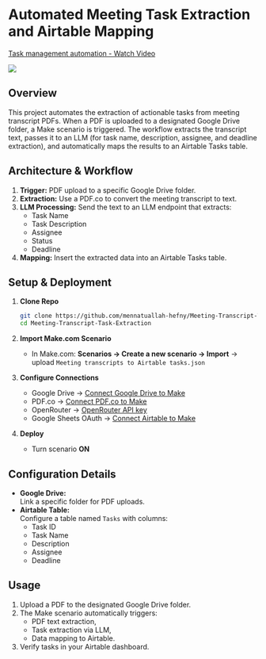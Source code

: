 # Automated Meeting Task Extraction and Airtable Mapping

<div>
    <a href="https://www.loom.com/share/81b7595c9f394b5891c17339f3800f45">
      <p>Task management automation - Watch Video</p>
    </a>
    <a href="https://www.loom.com/share/81b7595c9f394b5891c17339f3800f45">
      <img style="max-width:300px;" src="https://cdn.loom.com/sessions/thumbnails/81b7595c9f394b5891c17339f3800f45-65d4d228d379dcf5-full-play.gif">
    </a>
  </div>

## Overview
This project automates the extraction of actionable tasks from meeting transcript PDFs. When a PDF is uploaded to a designated Google Drive folder, a Make scenario is triggered. The workflow extracts the transcript text, passes it to an LLM (for task name, description, assignee, and deadline extraction), and automatically maps the results to an Airtable Tasks table.

## Architecture & Workflow
1. **Trigger:** PDF upload to a specific Google Drive folder.
2. **Extraction:** Use a PDF.co to convert the meeting transcript to text.
3. **LLM Processing:** Send the text to an LLM endpoint that extracts:
   - Task Name
   - Task Description
   - Assignee
   - Status
   - Deadline
4. **Mapping:** Insert the extracted data into an Airtable Tasks table.

## Setup & Deployment

1. **Clone Repo**
   ```bash
   git clone https://github.com/mennatuallah-hefny/Meeting-Transcript-Task-Extraction.git
   cd Meeting-Transcript-Task-Extraction
   ```

2. **Import Make.com Scenario**
   - In Make.com: **Scenarios → Create a new scenario → Import** → upload `Meeting transcripts to Airtable tasks.json`

3. **Configure Connections**
   - Google Drive → [Connect Google Drive to Make](https://apps.make.com/google-drive)
   - PDF.co → [Connect PDF.co to Make](https://apps.make.com/pdfco)
   - OpenRouter → [OpenRouter API key](https://openrouter.ai/settings/keys)
   - Google Sheets OAuth → [Connect Airtable to Make](https://apps.make.com/airtable)
    
4. **Deploy**
   - Turn scenario **ON**

## Configuration Details
- **Google Drive:**  
  Link a specific folder for PDF uploads.
- **Airtable Table:**  
  Configure a table named `Tasks` with columns:
  - Task ID 
  - Task Name  
  - Description  
  - Assignee  
  - Deadline  

## Usage
1. Upload a PDF to the designated Google Drive folder.
2. The Make scenario automatically triggers:
   - PDF text extraction,
   - Task extraction via LLM,
   - Data mapping to Airtable.
3. Verify tasks in your Airtable dashboard.



